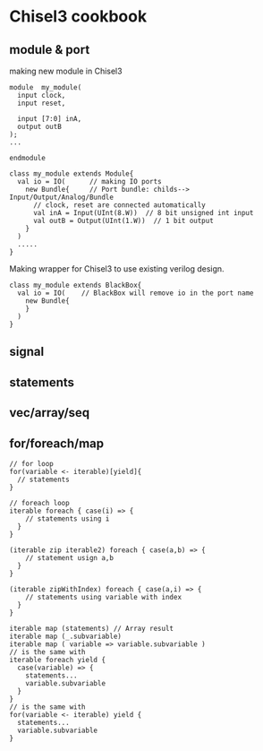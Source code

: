 # Chisel3 cookbook


## module & port
making new module in Chisel3
~~~~
module  my_module(
  input clock,
  input reset,
  
  input [7:0] inA,
  output outB
);
...

endmodule
~~~~~

~~~~~
class my_module extends Module{
  val io = IO(      // making IO ports
    new Bundle{     // Port bundle: childs--> Input/Output/Analog/Bundle
      // clock, reset are connected automatically
      val inA = Input(UInt(8.W))  // 8 bit unsigned int input
      val outB = Output(UInt(1.W))  // 1 bit output
    }
  )
  .....
}
~~~~~

Making wrapper for Chisel3 to use existing verilog design.
~~~~~
class my_module extends BlackBox{
  val io = IO(    // BlackBox will remove io in the port name
    new Bundle{
    }
  )
}
~~~~~







## signal





## statements





## vec/array/seq




## for/foreach/map

~~~~~
// for loop
for(variable <- iterable)[yield]{
  // statements
}

// foreach loop
iterable foreach { case(i) => {
    // statements using i
  }
}

(iterable zip iterable2) foreach { case(a,b) => {
    // statement usign a,b
  }
}

(iterable zipWithIndex) foreach { case(a,i) => {
    // statements using variable with index
  }
}

iterable map (statements) // Array result
iterable map (_.subvariable)
iterable map ( variable => variable.subvariable )
// is the same with
iterable foreach yield {
  case(variable) => {
    statements...
    variable.subvariable
  }
}
// is the same with
for(variable <- iterable) yield {
  statements...
  variable.subvariable
}
~~~~~



